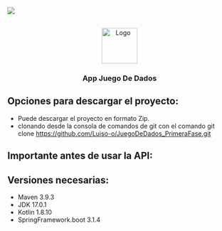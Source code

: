   <p align="left">
   <img src="https://img.shields.io/badge/STATUS-EN%20DESAROLLO-green">
   </p>

</br>
<!-- PROJECT LOGO -->
<div align="center">
    <a href="https://github.com/Luiso-o/JuegoDeDados_PrimeraFase">
    <img src="https://cdn-icons-png.flaticon.com/128/9251/9251073.png" alt="Logo" width="80" height="80">
    </a>
</div>
<h3 align="center" >App Juego De Dados</h3>

## Opciones para descargar el proyecto:
-  Puede descargar el proyecto en formato Zip.
-  clonando desde la consola de comandos de git con el comando git clone https://github.com/Luiso-o/JuegoDeDados_PrimeraFase.git

## Importante antes de usar la API:

## Versiones necesarias:
- Maven 3.9.3 
- JDK 17.0.1
- Kotlin 1.8.10
- SpringFramework.boot 3.1.4


